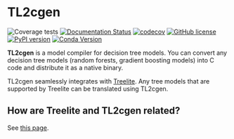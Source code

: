 # TL2cgen

![Coverage tests](https://github.com/dmlc/tl2cgen/actions/workflows/coverage-tests.yml/badge.svg)
[![Documentation Status](https://readthedocs.org/projects/tl2cgen/badge/?version=latest)](http://tl2cgen.readthedocs.io/en/latest/?badge=latest)
[![codecov](https://codecov.io/gh/dmlc/tl2cgen/branch/main/graph/badge.svg)](https://codecov.io/gh/dmlc/tl2cgen)
[![GitHub license](http://dmlc.github.io/img/apache2.svg)](./LICENSE)
[![PyPI version](https://badge.fury.io/py/tl2cgen.svg)](https://pypi.python.org/pypi/tl2cgen/)
[![Conda Version](https://img.shields.io/conda/vn/conda-forge/tl2cgen.svg)](https://anaconda.org/conda-forge/tl2cgen)

**TL2cgen** is a model compiler for decision tree models.
You can convert any decision tree models (random forests, gradient boosting models) into C code and distribute it as a native binary.

TL2cgen seamlessly integrates with [Treelite](https://github.com/dmlc/treelite).
Any tree models that are supported by Treelite can be translated using TL2cgen.

## How are Treelite and TL2cgen related?

See [this page](https://tl2cgen.readthedocs.io/en/latest/#how-are-treelite-and-tl2cgen-related).
